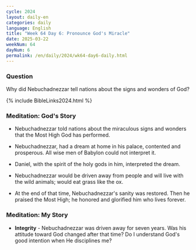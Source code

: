```yaml
---
cycle: 2024
layout: daily-en
categories: daily
language: English
title: "Week 64 Day 6: Pronounce God's Miracle"
date: 2025-03-22
weekNum: 64
dayNum: 6
permalink: /en/daily/2024/wk64-day6-daily.html
---
```


### Question     
Why did Nebuchadnezzar tell nations about the signs and wonders of God?

{% include BibleLinks2024.html %}

### Meditation: God's Story   
+ Nebuchadnezzar told nations about the miraculous signs and wonders that the Most High God has performed. 

+ Nebuchadnezzar, had a dream at home in his palace, contented and prosperous. All wise men of Babylon could not interpret it. 

+ Daniel, with the spirit of the holy gods in him, interpreted the dream. 

+ Nebuchadnezzar would be driven away from people and will live with the wild animals; would eat grass like the ox. 

+ At the end of that time, Nebuchadnezzar's sanity was restored. Then he praised the Most High; he honored and glorified him who lives forever. 

### Meditation: My Story   
+ **Integrity** - Nebuchadnezzar was driven away for seven years. Was his attitude toward God changed after that time? Do I understand God's good intention when He disciplines me? 
